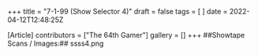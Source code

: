 +++
title = "7-1-99 (Show Selector 4)"
draft = false
tags = [ ]
date = 2022-04-12T12:48:25Z

[Article]
contributors = ["The 64th Gamer"]
gallery = []
+++
##Showtape Scans / Images:##
<gallery>
ssss4.png
</gallery>